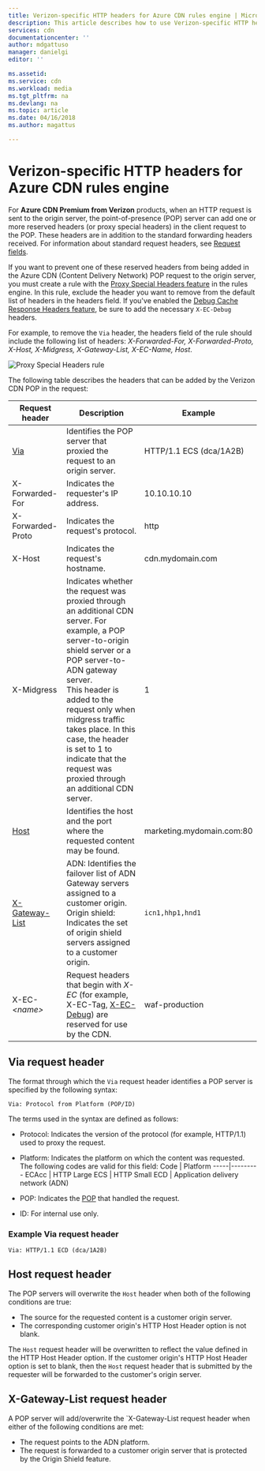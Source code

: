 ```yaml
---
title: Verizon-specific HTTP headers for Azure CDN rules engine | Microsoft Docs
description: This article describes how to use Verizon-specific HTTP headers with Azure CDN rules engine.
services: cdn
documentationcenter: ''
author: mdgattuso
manager: danielgi
editor: ''

ms.assetid: 
ms.service: cdn
ms.workload: media
ms.tgt_pltfrm: na
ms.devlang: na
ms.topic: article
ms.date: 04/16/2018
ms.author: magattus

---
```


# Verizon-specific HTTP headers for Azure CDN rules engine

For **Azure CDN Premium from Verizon** products, when an HTTP request is sent to the origin server, the point-of-presence (POP) server can add one or more reserved headers (or proxy special headers) in the client request to the POP. These headers are in addition to the standard forwarding headers received. For information about standard request headers, see [Request fields](https://en.wikipedia.org/wiki/List_of_HTTP_header_fields#Request_fields).

If you want to prevent one of these reserved headers from being added in the Azure CDN (Content Delivery Network) POP request to the origin server, you must create a rule with the [Proxy Special Headers feature](cdn-rules-engine-reference-features.md#proxy-special-headers) in the rules engine. In this rule, exclude the header you want to remove from the default list of headers in the headers field. If you've enabled the [Debug Cache Response Headers feature](cdn-rules-engine-reference-features.md#debug-cache-response-headers), be sure to add the necessary `X-EC-Debug` headers. 

For example, to remove the `Via` header, the headers field of the rule should include the following list of headers: *X-Forwarded-For, X-Forwarded-Proto, X-Host, X-Midgress, X-Gateway-List, X-EC-Name, Host*. 

![Proxy Special Headers rule](./media/cdn-http-headers/cdn-proxy-special-header-rule.png)

The following table describes the headers that can be added by the Verizon CDN POP in the request:

Request header | Description | Example
---------------|-------------|--------
[Via](#via-request-header) | Identifies the POP server that proxied the request to an origin server. | HTTP/1.1 ECS (dca/1A2B)
X-Forwarded-For | Indicates the requester's IP address.| 10.10.10.10
X-Forwarded-Proto | Indicates the request's protocol. | http
X-Host | Indicates the request's hostname. | cdn.mydomain.com
X-Midgress | Indicates whether the request was proxied through an additional CDN server. For example, a POP server-to-origin shield server or a POP server-to-ADN gateway server. <br />This header is added to the request only when midgress traffic takes place. In this case, the header is set to 1 to indicate that the request was proxied through an additional CDN server.| 1
[Host](#host-request-header) | Identifies the host and the port where the requested content may be found. | marketing.mydomain.com:80
[X-Gateway-List](#x-gateway-list-request-header) | ADN: Identifies the failover list of ADN Gateway servers assigned to a customer origin. <br />Origin shield: Indicates the set of origin shield servers assigned to a customer origin. | `icn1,hhp1,hnd1`
X-EC-_&lt;name&gt;_ | Request headers that begin with *X-EC* (for example, X-EC-Tag, [X-EC-Debug](cdn-http-debug-headers.md)) are reserved for use by the CDN.| waf-production

## Via request header
The format through which the `Via` request header identifies a POP server is specified by the following syntax:

`Via: Protocol from Platform (POP/ID)` 

The terms used in the syntax are defined as follows:
- Protocol: Indicates the version of the protocol (for example, HTTP/1.1) used to proxy the request. 

- Platform: Indicates the platform on which the content was requested. The following codes are valid for this field: 
    Code | Platform
    -----|---------
    ECAcc | HTTP Large
    ECS   | HTTP Small
    ECD   | Application delivery network (ADN)

- POP: Indicates the [POP](cdn-pop-abbreviations.md) that handled the request. 

- ID: For internal use only.

### Example Via request header

`Via: HTTP/1.1 ECD (dca/1A2B)`

## Host request header
The POP servers will overwrite the `Host` header when both of the following conditions are true:
- The source for the requested content is a customer origin server.
- The corresponding customer origin's HTTP Host Header option is not blank.

The `Host` request header will be overwritten to reflect the value defined in the HTTP Host Header option.
If the customer origin's HTTP Host Header option is set to blank, then the `Host` request header that is submitted by the requester will be forwarded to the customer's origin server.

## X-Gateway-List request header
A POP server will add/overwrite the `X-Gateway-List request header when either of the following conditions are met:
- The request points to the ADN platform.
- The request is forwarded to a customer origin server that is protected by the Origin Shield feature.

